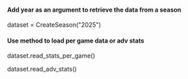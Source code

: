 #### Add year as an argument to retrieve the data from a season
dataset = CreateSeason("2025")
#### Use method to load per game data or adv stats
dataset.read_stats_per_game()

dataset.read_adv_stats()
